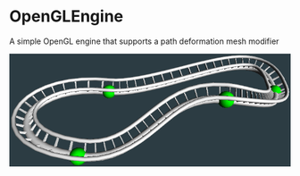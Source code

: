 # OpenGLEngine
A simple OpenGL engine that supports a path deformation mesh modifier

![Roller coaster](/img/PathDeform.png)
